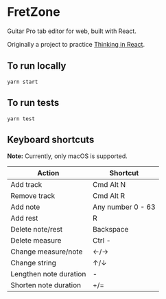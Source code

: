 # FretZone

Guitar Pro tab editor for web, built with React.

Originally a project to practice [Thinking in React](https://reactjs.org/docs/thinking-in-react.html).

## To run locally

`yarn start`

## To run tests

`yarn test`

## Keyboard shortcuts

**Note:** Currently, only macOS is supported.

| Action                 | Shortcut          |
| ---------------------- | ----------------- |
| Add track              | Cmd Alt N         |
| Remove track           | Cmd Alt R         |
| Add note               | Any number 0 - 63 |
| Add rest               | R                 |
| Delete note/rest       | Backspace         |
| Delete measure         | Ctrl -            |
| Change measure/note    | ←/→               |
| Change string          | ↑/↓               |
| Lengthen note duration | -                 |
| Shorten note duration  | +/=               |
